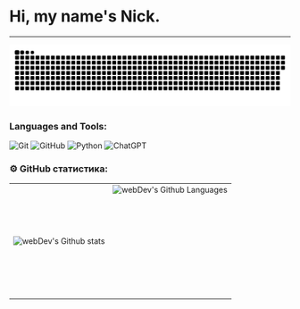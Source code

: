 
# Hi, my name's Nick.

---

<p align="center">
 <img width="600" src="assets/github-snake.svg" alt="snake"/>
</p>

### Languages and Tools:
![Git](https://img.shields.io/badge/-Git-090909?style=for-the-badge&logo=Git&logoColor=FF6600)
![GitHub](https://img.shields.io/badge/-GitHub-090909?style=for-the-badge&logo=GitHub&logoColor=ffffff)
![Python](https://img.shields.io/badge/-Python-090909?style=for-the-badge&logo=Python&logoColor=00FF00)
![ChatGPT](https://img.shields.io/badge/-ChatGPT-090909?style=for-the-badge&logo=ChatGPT&logoColor=79B121)

### ⚙️ GitHub статистика:

<table>
  <tr>
    <td>
      <img align="left" src="http://github-readme-streak-stats.herokuapp.com?user=CyberPsychoPlus&theme=dark&background=000000" alt="webDev's Github stats" />
    </td>
    <td>
      <img height="200px" align="right" alt="webDev's Github Languages" src="https://github-readme-stats-sigma-five.vercel.app/api/top-langs/?username=CyberPsychoPlus&layout=compact&theme=vision-friendly-dark" />
    </td>
     </td>
  </tr>
</table>


